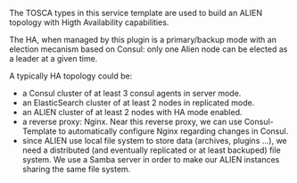 The TOSCA types in this service template are used to build an ALIEN topology with Higth Availability capabilities.

The HA, when managed by this plugin is a primary/backup mode with an election mecanism based on Consul: only one Alien node can be elected as a leader at a given time.

A typically HA topology could be:

- a Consul cluster of at least 3 consul agents in server mode.
- an ElasticSearch cluster of at least 2 nodes in replicated mode.
- an ALIEN cluster of at least 2 nodes with HA mode enabled.
- a reverse proxy: Nginx. Near this reverse proxy, we can use Consul-Template to automatically configure Nginx regarding changes in Consul.
- since ALIEN use local file system to store data (archives, plugins ...), we need a distributed (and eventually replicated or at least backuped) file system. We use a Samba server in order to make our ALIEN instances sharing the same file system.

